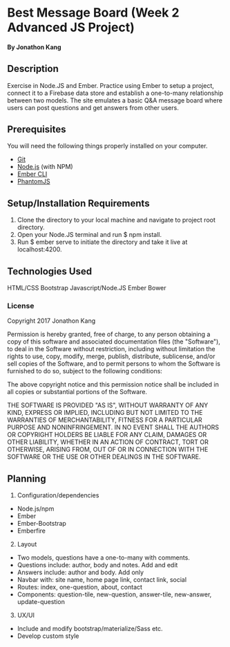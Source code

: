 # Best Message Board (Week 2 Advanced JS Project)

#### By Jonathon Kang

## Description

Exercise in Node.JS and Ember. Practice using Ember to setup a project, connect it to a Firebase data store and establish a one-to-many relationship between two models. The site emulates a basic Q&A message board where users can post questions and get answers from other users.

## Prerequisites

You will need the following things properly installed on your computer.

* [Git](https://git-scm.com/)
* [Node.js](https://nodejs.org/) (with NPM)
* [Ember CLI](https://ember-cli.com/)
* [PhantomJS](http://phantomjs.org/)

## Setup/Installation Requirements
1. Clone the directory to your local machine and navigate to project root directory.
2. Open your Node.JS terminal and run $ npm install.
3. Run $ ember serve to initiate the directory and take it live at localhost:4200.

## Technologies Used

HTML/CSS
Bootstrap
Javascript/Node.JS
Ember
Bower

### License

Copyright 2017 Jonathon Kang

Permission is hereby granted, free of charge, to any person obtaining a copy of this software and associated documentation files (the "Software"), to deal in the Software without restriction, including without limitation the rights to use, copy, modify, merge, publish, distribute, sublicense, and/or sell copies of the Software, and to permit persons to whom the Software is furnished to do so, subject to the following conditions:

The above copyright notice and this permission notice shall be included in all copies or substantial portions of the Software.

THE SOFTWARE IS PROVIDED "AS IS", WITHOUT WARRANTY OF ANY KIND, EXPRESS OR IMPLIED, INCLUDING BUT NOT LIMITED TO THE WARRANTIES OF MERCHANTABILITY, FITNESS FOR A PARTICULAR PURPOSE AND NONINFRINGEMENT. IN NO EVENT SHALL THE AUTHORS OR COPYRIGHT HOLDERS BE LIABLE FOR ANY CLAIM, DAMAGES OR OTHER LIABILITY, WHETHER IN AN ACTION OF CONTRACT, TORT OR OTHERWISE, ARISING FROM, OUT OF OR IN CONNECTION WITH THE SOFTWARE OR THE USE OR OTHER DEALINGS IN THE SOFTWARE.

## Planning
1. Configuration/dependencies
  * Node.js/npm
  * Ember
  * Ember-Bootstrap
  * Emberfire

2. Layout
  * Two models, questions have a one-to-many with comments.
  * Questions include: author, body and notes. Add and edit
  * Answers include: author and body. Add only
  * Navbar with: site name, home page link, contact link, social
  * Routes: index, one-question, about, contact
  * Components: question-tile, new-question, answer-tile, new-answer, update-question

3. UX/UI
  * Include and modify bootstrap/materialize/Sass etc.
  * Develop custom style
